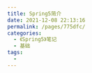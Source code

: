 ```yaml
---
title: Spring5简介
date: 2021-12-08 22:13:16
permalink: /pages/775dfc/
categories:
  - 《Spring5》笔记
  - 基础
tags:
  - 
---
```

